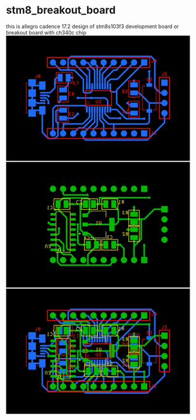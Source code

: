 # stm8_breakout_board
this is allegro cadence 17.2 design of stm8s103f3 development board or breakout board with ch340c chip
![alt text](https://github.com/vlsicad/stm8_breakout_board/blob/master/q1.JPG)
![alt text](https://github.com/vlsicad/stm8_breakout_board/blob/master/q2.JPG)
![alt text](https://github.com/vlsicad/stm8_breakout_board/blob/master/q3.JPG)
